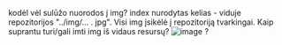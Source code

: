 kodėl vėl sulūžo nuorodos į img? index nurodytas kelias - viduje repozitorijos "../img/... . jpg". Visi img įsikėlė į repozitoriją tvarkingai. Kaip suprantu turi/gali imti img iš vidaus resursų?
![image](https://github.com/akmindaugas/slide-show/assets/141313160/468712b2-844d-4a91-ac3b-969ddd377260)
?
